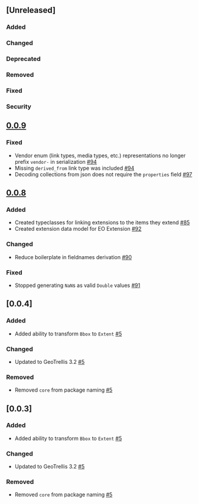 ## [Unreleased]

### Added

### Changed

### Deprecated

### Removed

### Fixed

### Security

## [0.0.9](https://github.com/azavea/stac4s/tree/0.0.9)

### Fixed

- Vendor enum (link types, media types, etc.) representations no longer prefix `vendor-` in serialization [#94](https://github.com/azavea/stac4s/pull/94)
- Missing `derived_from` link type was included [#94](https://github.com/azavea/stac4s/pull/94)
- Decoding collections from json does not require the `properties` field [#97](https://github.com/azavea/stac4s/pull/97)

## [0.0.8](https://github.com/azavea/stac4s/tree/0.0.8)

### Added

- Created typeclasses for linking extensions to the items they extend [#85](https://github.com/azavea/stac4s/pull/85)
- Created extension data model for EO Extension [#92](https://github.com/azavea/stac4s/pull/92)

### Changed

- Reduce boilerplate in fieldnames derivation [#90](https://github.com/azavea/stac4s/issues/90)

### Fixed

- Stopped generating `NaN`s as valid `Double` values [#91](https://github.com/azavea/stac4s/pull/91)

## [0.0.4]

### Added
- Added ability to transform `Bbox` to `Extent` [\#5](https://github.com/azavea/stac4s/pull/5)

### Changed
- Updated to GeoTrellis 3.2 [\#5](https://github.com/azavea/stac4s/pull/5)

### Removed
- Removed `core` from package naming [\#5](https://github.com/azavea/stac4s/pull/5)

## [0.0.3]

### Added
- Added ability to transform `Bbox` to `Extent` [\#5](https://github.com/azavea/stac4s/pull/5)

### Changed
- Updated to GeoTrellis 3.2 [\#5](https://github.com/azavea/stac4s/pull/5)

### Removed
- Removed `core` from package naming [\#5](https://github.com/azavea/stac4s/pull/5)
